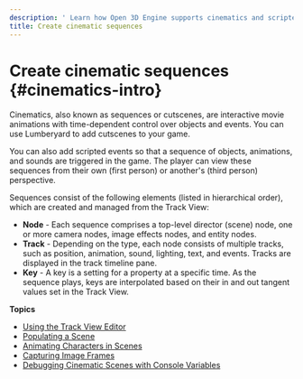 ```yaml
---
description: ' Learn how Open 3D Engine supports cinematics and scripted event sequences. '
title: Create cinematic sequences
---
```

# Create cinematic sequences {#cinematics-intro}

Cinematics, also known as sequences or cutscenes, are interactive movie animations with time\-dependent control over objects and events\. You can use Lumberyard to add cutscenes to your game\.

You can also add scripted events so that a sequence of objects, animations, and sounds are triggered in the game\. The player can view these sequences from their own \(first person\) or another's \(third person\) perspective\.

Sequences consist of the following elements \(listed in hierarchical order\), which are created and managed from the Track View:
+ **Node** - Each sequence comprises a top\-level director \(scene\) node, one or more camera nodes, image effects nodes, and entity nodes\.
+ **Track** - Depending on the type, each node consists of multiple tracks, such as position, animation, sound, lighting, text, and events\. Tracks are displayed in the track timeline pane\.
+ **Key** - A key is a setting for a property at a specific time\. As the sequence plays, keys are interpolated based on their in and out tangent values set in the Track View\.

**Topics**
+ [Using the Track View Editor](/docs/user-guide/features/visualization/cinematics/track-view/editor.md)
+ [Populating a Scene](/docs/user-guide/features/visualization/cinematics/populating-a-scene.md)
+ [Animating Characters in Scenes](/docs/user-guide/features/visualization/cinematics/animation-intro.md)
+ [Capturing Image Frames](/docs/user-guide/features/visualization/cinematics/image-capture.md)
+ [Debugging Cinematic Scenes with Console Variables](/docs/user-guide/features/visualization/cinematics/debugging.md)
